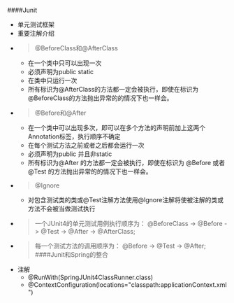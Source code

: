 ####Junit
* 单元测试框架
* 重要注解介绍
* > @BeforeClass和@AfterClass
    * 在一个类中只可以出现一次
    * 必须声明为public static
    * 在类中只运行一次 
    * 所有标识为@AfterClass的方法都一定会被执行，即使在标识为@BeforeClass的方法抛出异常的的情况下也一样会。
* > @Before和@After
    * 在一个类中可以出现多次，即可以在多个方法的声明前加上这两个Annotation标签，执行顺序不确定
    * 在每个测试方法之前或者之后都会运行一次
    * 必须声明为public 并且非static
    * 所有标识为@After 的方法都一定会被执行，即使在标识为 @Before 或者 @Test 的方法抛出异常的的情况下也一样会。
* > @Ignore
    * 对包含测试类的类或@Test注解方法使用@Ignore注解将使被注解的类或方法不会被当做测试执行
* > 一个JUnit4的单元测试用例执行顺序为：
   @BeforeClass -> @Before -> @Test -> @After -> @AfterClass;
* > 每一个测试方法的调用顺序为：
   @Before -> @Test -> @After;
####Junit和Spring的整合
* 注解
    * @RunWith(SpringJUnit4ClassRunner.class)
    * @ContextConfiguration(locations="classpath:applicationContext.xml")